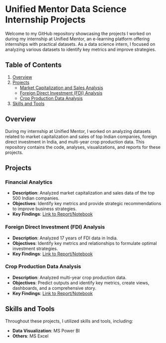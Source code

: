 # Unified Mentor Data Science Internship Projects

Welcome to my GitHub repository showcasing the projects I worked on during my internship at Unified Mentor, an e-learning platform offering internships with practical datasets. As a data science intern, I focused on analyzing various datasets to identify key metrics and improve strategies.

## Table of Contents

1. [Overview](#overview)
2. [Projects](#projects)
   - [Market Capitalization and Sales Analysis](#market-capitalization-and-sales-analysis)
   - [Foreign Direct Investment (FDI) Analysis](#foreign-direct-investment-fdi-analysis)
   - [Crop Production Data Analysis](#crop-production-data-analysis)
3. [Skills and Tools](#skills-and-tools)

## Overview

During my internship at Unified Mentor, I worked on analyzing datasets related to market capitalization and sales of top Indian companies, foreign direct investment in India, and multi-year crop production data. This repository contains the code, analyses, visualizations, and reports for these projects.

## Projects

### Financial Analytics
- **Description**: Analyzed market capitalization and sales data of the top 500 Indian companies.
- **Objectives**: Identify key metrics and provide strategic recommendations to improve business strategies.
- **Key Findings**: [Link to Report/Notebook](./[Market_Capitalization_Sales_Analysis](https://github.com/vignesh4005/Data_Science_Intern_Unified-Mentor/blob/main/Financial%20Analytics%20Report/Financial%20Analytics%20Report%20Page%201.png))

### Foreign Direct Investment (FDI) Analysis
- **Description**: Analyzed 17 years of FDI data in India.
- **Objectives**: Identify key metrics and relationships to formulate optimal investment strategies.
- **Key Findings**: [Link to Report/Notebook](./FDI_Analysis)

### Crop Production Data Analysis
- **Description**: Analyzed multi-year crop production data.
- **Objectives**: Predict outputs and identify key metrics, create views, dashboards, and a comprehensive story.
- **Key Findings**: [Link to Report/Notebook](./Crop_Production_Analysis)

## Skills and Tools

Throughout these projects, I utilized skills and tools, including:
- **Data Visualization**: MS Power BI
- **Others**: MS Excel
